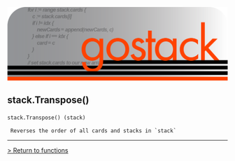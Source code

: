 ![Banner](../../images/gostack_SmallerTransparent.png)

 <h2>stack.Transpose()</h2>

 `stack.Transpose() (stack)`

```
 Reverses the order of all cards and stacks in `stack`
```

---

 [> Return to functions](../functionsAPI.md)